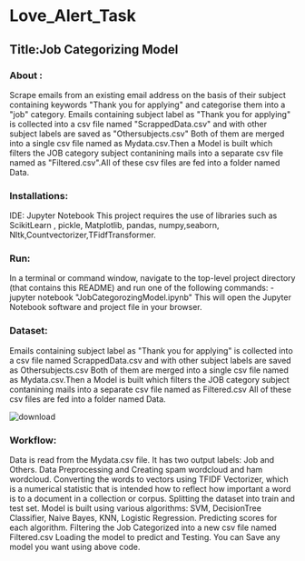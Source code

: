 # Love_Alert_Task

## Title:Job Categorizing Model

### About :
Scrape emails from an existing email address on the basis of their subject containing keywords "Thank you for applying" and categorise them into a "job" category.
Emails containing subject label as "Thank you for applying" is collected into a csv file named "ScrappedData.csv" and with other subject labels are saved as "Othersubjects.csv"
Both of them are merged into a single csv file named as Mydata.csv.Then a Model is built which filters the JOB category subject contanining mails into a separate csv file named as "Filtered.csv".All of these csv files are fed into a folder named Data.

### Installations: 
IDE: Jupyter Notebook
This project requires the use of libraries such as ScikitLearn , pickle, Matplotlib, pandas, numpy,seaborn, Nltk,Countvectorizer,TFidfTransformer.

### Run:
In a terminal or command window, navigate to the top-level project directory (that contains this README) and run one of the following commands:
-jupyter notebook "JobCategorozingModel.ipynb"
This will open the Jupyter Notebook software and project file in your browser.

### Dataset:
Emails containing subject label as "Thank you for applying" is collected into a csv file named ScrappedData.csv and with other subject labels are saved as Othersubjects.csv
Both of them are merged into a single csv file named as Mydata.csv.Then a Model is built which filters the JOB category subject contanining mails into a separate csv file named as Filtered.csv
All of these csv files are fed into a folder named Data. 

![download](https://user-images.githubusercontent.com/62007551/96733870-8c705300-13d7-11eb-966a-227f3e308a13.png)


### Workflow:
Data is read from the Mydata.csv file.
It has two output labels: Job and Others.
Data Preprocessing and Creating spam wordcloud and ham wordcloud.
Converting the words to vectors using TFIDF Vectorizer, which is a numerical statistic that is intended how to reflect how important a word is to a document in a collection or corpus.
Splitting the dataset into train and test set.
Model is built using various algorithms: SVM, DecisionTree Classifier, Naive Bayes, KNN, Logistic Regression.
Predicting scores for each algorithm.
Filtering the Job Categorized into a new csv file named Filtered.csv
Loading the model to predict and Testing. 
You can Save any model you want using above code.

